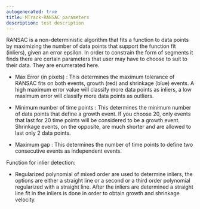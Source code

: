 ```yaml
---
autogenerated: true
title: MTrack-RANSAC parameters
description: test description
---
```


RANSAC is a non-deterministic algorithm that fits a function to data points by maximizing the number of data points that support the function fit (inliers), given an error epsilon. In order to constrain the form of segments it finds there are certain parameters that user may have to choose to suit to their data. They are enumerated here.

-   Max Error (in pixels) : This determines the maximum tolerance of RANSAC fits on both events, growth (red) and shrinkage (blue) events. A high maximum error value will classify more data points as inliers, a low maximum error will classify more data points as outliers.

<!-- -->

-   Minimum number of time points : This determines the minimum number of data points that define a growth event. If you choose 20, only events that last for 20 time points will be considered to be a growth event. Shrinkage events, on the opposite, are much shorter and are allowed to last only 2 data points.

<!-- -->

-   Maximum gap : This determines the number of time points to define two consecutive events as independent events.

Function for inlier detection:

-   Regularized polynomial of mixed order are used to determine inliers, the options are either a straight line or a second or a third order polynomial regularized with a straight line. After the inliers are determined a straight line fit in the inliers is done in order to obtain growth and shrinkage velocity.
